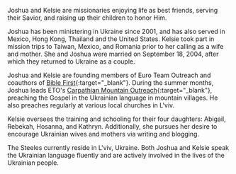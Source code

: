 Joshua and Kelsie are missionaries enjoying life as best friends, serving their Savior, and raising up their children to honor Him.

Joshua has been ministering in Ukraine since 2001, and has also served in Mexico, Hong Kong, Thailand and the United States. Kelsie took part in mission trips to Taiwan, Mexico, and Romania prior to her calling as a wife and mother. She and Joshua were married on September 18, 2004, after which they returned to Ukraine as a couple.

Joshua and Kelsie are founding members of Euro Team Outreach and coauthors of [Bible First](http://getbiblefirst.com/){:target="_blank"}. During the summer months, Joshua leads ETO&apos;s [Carpathian Mountain Outreach](http://cmoproject.org/){:target="_blank"}, preaching the Gospel in the Ukrainian language in mountain villages. He also preaches regularly at various local churches in L&apos;viv.

Kelsie oversees the training and schooling for their four daughters: Abigail, Rebekah, Hosanna, and Kathryn. Additionally, she pursues her desire to encourage Ukrainian wives and mothers via writing and blogging.

The Steeles currently reside in L&apos;viv, Ukraine. Both Joshua and Kelsie speak the Ukrainian language fluently and are actively involved in the lives of the Ukrainian people.

